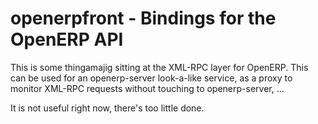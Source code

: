 # openerpfront - Bindings for the OpenERP API

This is some thingamajig sitting at the XML-RPC layer for OpenERP. This can be
used for an openerp-server look-a-like service, as a proxy to monitor XML-RPC
requests without touching to openerp-server, ...

It is not useful right now, there's too little done.

